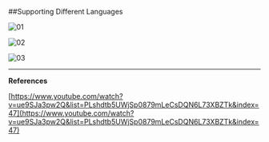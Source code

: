 ##Supporting Different Languages

![01](https://raw.githubusercontent.com/mhdr/AndroidSamples/master/035/images/New%20Resource%20File_001.png  "01")

![02](https://raw.githubusercontent.com/mhdr/AndroidSamples/master/035/images/Android%20Emulator%20-%20Nexus_5_API_25%3A5554_003.png  "02")

![03](https://raw.githubusercontent.com/mhdr/AndroidSamples/master/035/images/Android%20Emulator%20-%20Nexus_5_API_25%3A5554_002.png  "03")

***

**References**

[https://www.youtube.com/watch?v=ue9SJa3pw2Q&list=PLshdtb5UWjSp0879mLeCsDQN6L73XBZTk&index=47](https://www.youtube.com/watch?v=ue9SJa3pw2Q&list=PLshdtb5UWjSp0879mLeCsDQN6L73XBZTk&index=47) 